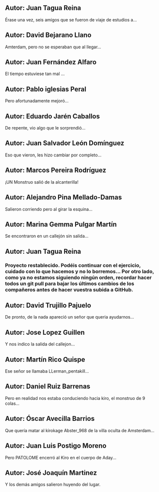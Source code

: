 ## Autor: Juan Tagua Reina
Érase una vez, seis amigos que se fueron de viaje de estudios a...
## Autor: David Bejarano Llano
Amterdam, pero no se esperaban que al llegar...
## Autor: Juan Fernández Alfaro
El tiempo estuviese tan mal ... 
## Autor: Pablo iglesias Peral
Pero afortunadamente mejoró...
## Autor: Eduardo Jarén Caballos
De repente, vio algo que le sorprendió...
## Autor: Juan Salvador León Domínguez
Eso que vieron, les hizo cambiar por completo...
## Autor: Marcos Pereira Rodríguez
¡UN Monstruo salió de la alcanterilla!
## Autor: Alejandro Pina Mellado-Damas
Salieron corriendo pero al girar la esquina...
## Autor: Marina Gemma Pulgar Martín
Se encontraron en un callejón sin salida...
## Autor: Juan Tagua Reina
### Proyecto restablecido. Podéis continuar con el ejercicio, cuidado con lo que hacemos y no lo borremos... Por otro lado, como ya no estamos siguiendo ningún orden, recordar hacer todos un git pull para bajar los últimos cambios de los compañeros antes de hacer vuestra subida a GitHub.
## Autor: David Trujillo Pajuelo
De pronto, de la nada apareció un señor que queria ayudarnos...
## Autor: Jose Lopez Guillen
Y nos indico la salida del callejon...
## Autor: Martín Rico Quispe
Ese señor se llamaba LLerman_pentakill...
## Autor: Daniel Ruiz Barrenas
Pero en realidad nos estaba conduciendo hacia kiro, el monstruo de 9 colas...
## Autor: Óscar Avecilla Barrios
Que quería matar al kirokage Abster_968 de la villa oculta de Amsterdam...
## Autor: Juan Luis Postigo Moreno
Pero PATOLOME encerró al Kiro en el cuerpo de Aday...
## Autor: José Joaquín Martinez
Y los demás amigos salieron huyendo del lugar.